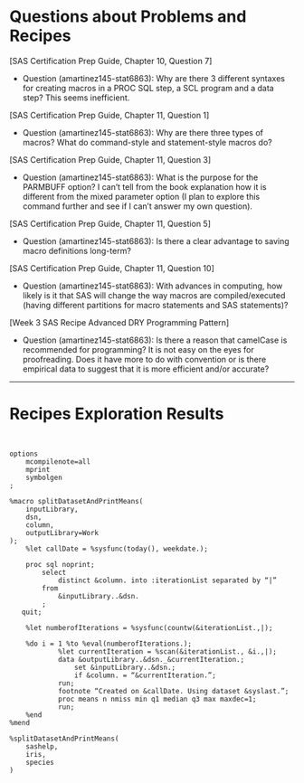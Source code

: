 
# Questions about Problems and Recipes



[SAS Certification Prep Guide, Chapter 10, Question 7]
* Question (amartinez145-stat6863): Why are there 3 different syntaxes for creating macros in a PROC SQL step, a SCL program and a data step? This seems inefficient. 

[SAS Certification Prep Guide, Chapter 11, Question 1]
* Question (amartinez145-stat6863): Why are there three types of macros? What do command-style and statement-style macros do?

[SAS Certification Prep Guide, Chapter 11, Question 3]
* Question (amartinez145-stat6863): What is the purpose for the PARMBUFF option? I can’t tell from the book explanation how it is different from the mixed parameter option (I plan to explore this command further and see if I can’t answer my own question).

[SAS Certification Prep Guide, Chapter 11, Question 5]
* Question (amartinez145-stat6863): Is there a clear advantage to saving macro definitions long-term?
 
[SAS Certification Prep Guide, Chapter 11, Question 10]
* Question (amartinez145-stat6863): With advances in computing, how likely is it that SAS will change the way macros are compiled/executed (having different partitions for macro statements and SAS statements)?

[Week 3 SAS Recipe Advanced DRY Programming Pattern]
* Question (amartinez145-stat6863): Is there a reason that camelCase is recommended for programming? It is not easy on the eyes for proofreading. Does it have more to do with convention or is there empirical data to suggest that it is more efficient and/or accurate?




***



# Recipes Exploration Results



```


options
    mcompilenote=all
    mprint
    symbolgen
;

%macro splitDatasetAndPrintMeans(
    inputLibrary,
    dsn,
    column,
    outputLibrary=Work
);
    %let callDate = %sysfunc(today(), weekdate.);

    proc sql noprint;
        select
            distinct &column. into :iterationList separated by “|”
        from
            &inputLibrary..&dsn.
        ;
   quit;

    %let numberofIterations = %sysfunc(countw(&iterationList.,|);

    %do i = 1 %to %eval(numberofIterations.);
            %let currentIteration = %scan(&iterationList., &i.,|);
            data &outputLibrary..&dsn._&currentIteration.;
                set &inputLibrary..&dsn.;
                if &column. = “&currentIteration.”;
            run;
            footnote “Created on &callDate. Using dataset &syslast.”;
            proc means n nmiss min q1 median q3 max maxdec=1;
            run;
    %end
%mend

%splitDatasetAndPrintMeans(
    sashelp,
    iris,
    species
)    




```
